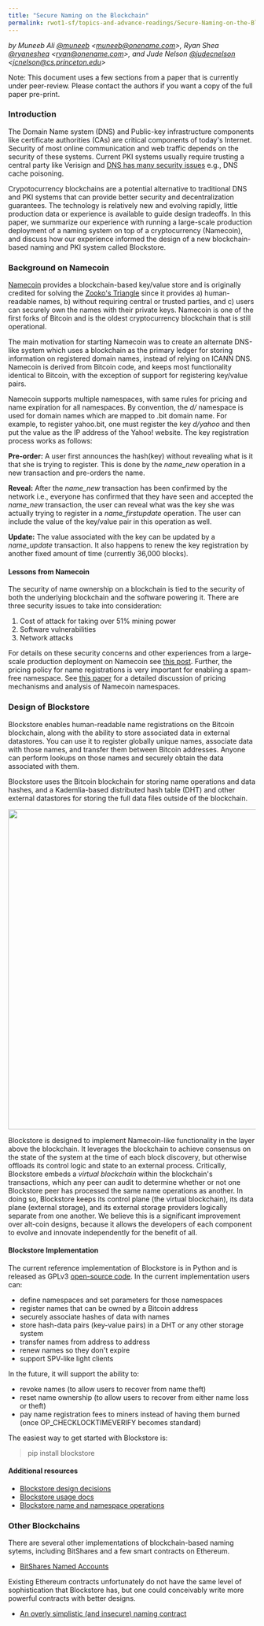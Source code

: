 ```yaml
---
title: "Secure Naming on the Blockchain"
permalink: rwot1-sf/topics-and-advance-readings/Secure-Naming-on-the-Blockchain/
--- 
```


*by Muneeb Ali [@muneeb](https://twitter.com/muneeb) \<muneeb@onename.com\>, Ryan Shea [@ryaneshea](https://twitter.com/ryaneshea) \<ryan@onename.com\>, and Jude Nelson [@judecnelson](https://twitter.com/judecnelson) \<jcnelson@cs.princeton.edu\>*

Note: This document uses a few sections from a paper that is currently under peer-review. Please contact the authors if you want a copy of the full paper pre-print.

### Introduction

The Domain Name system (DNS) and Public-key infrastructure components like certificate authorities (CAs) are critical components of today's Internet. Security of most online communication and web traffic depends on the security of these systems. Current PKI systems usually require trusting a central party like Verisign and [DNS has many security issues](http://web.mit.edu/6.033/www/papers/dnssec.pdf) e.g., DNS cache poisoning. 

Crypotocurrency blockchains are a potential alternative to traditional DNS and PKI systems that can provide better security and decentralization guarantees. The technology is relatively new and evolving rapidly, little production data or experience is available to guide design tradeoffs. In this paper, we summarize our experience with running a large-scale production deployment of a naming system on top of a cryptocurrency (Namecoin), and discuss how our experience informed the
design of a new blockchain-based naming and PKI system called Blockstore. 

### Background on Namecoin

[Namecoin](https://namecoin.info/) provides a blockchain-based key/value store and is
originally credited for solving the [Zooko's Triangle](https://en.wikipedia.org/wiki/Zooko%27s_triangle) since it
provides a) human-readable names, b) without requiring central or trusted
parties, and c) users can securely own the names with their private keys.
Namecoin is one of the first forks of Bitcoin and is the oldest cryptocurrency
blockchain that is still operational.

The main motivation for starting Namecoin was to create an alternate DNS-like
system which uses a blockchain as the primary ledger for storing information on
registered domain names, instead of relying on ICANN DNS. Namecoin is derived from
Bitcoin code, and keeps most functionality identical to Bitcoin, with the exception of
support for registering key/value pairs.

Namecoin supports multiple namespaces, with same rules for pricing and name
expiration for all namespaces. By convention, the *d/* namespace is used for domain
names which are mapped to .bit domain name.  For example, to register yahoo.bit, one
must register the key *d/yahoo* and then put the value as the IP
address of the Yahoo! website. The key registration process works as follows: 

**Pre-order:** A user first announces the hash(key) without
revealing what is it that she is trying to register. This is done by the
*name_new* operation in a new transaction and pre-orders the name.

**Reveal:** After the *name_new* transaction has been confirmed by
the network i.e., everyone has confirmed that they have seen and accepted the
*name_new* transaction, the user can reveal what was the key she was actually
trying to register in a *name_firstupdate* operation. The user can include the
value of the key/value pair in this operation as well.

**Update:** The value associated with the key can be updated by a
*name_update* transaction. It also happens to renew the key registration by
another fixed amount of time (currently 36,000 blocks).

#### Lessons from Namecoin

The security of name ownership on a blockchain is tied to the security of both the underlying blockchain and the software powering it. There are three security issues to take into consideration:

1. Cost of attack for taking over 51% mining power
2. Software vulnerabilities
3. Network attacks

For details on these security concerns and other experiences from a large-scale production deployment on Namecoin see [this post](http://blog.onename.com/namecoin-to-bitcoin/). Further, the pricing policy for name registrations is very important for enabling a spam-free namespace. See [this paper](http://randomwalker.info/publications/namespaces.pdf) for a detailed discussion of pricing mechanisms and analysis of Namecoin namespaces.

### Design of Blockstore

Blockstore enables human-readable name registrations on the Bitcoin blockchain, along with the ability to store associated data in external datastores. You can use it to register globally unique names, associate data with those names, and transfer them between Bitcoin addresses. Anyone can perform lookups on those names and securely obtain the data associated with them.

Blockstore uses the Bitcoin blockchain for storing name operations and data hashes, and a Kademlia-based distributed hash table (DHT) and other external datastores for storing the full data files outside of the blockchain.

<img src="https://s3.amazonaws.com/onenameblog/openname-bitcoin-dht-diagram-4.png" width="650"/>

Blockstore is designed to implement Namecoin-like functionality in the layer above the blockchain. It leverages the blockchain to achieve consensus on the state of the system at the time of each block discovery, but otherwise offloads its control logic and state to an external process.  Critically, Blockstore embeds a *virtual blockchain* within the blockchain's transactions, which any peer can audit to determine whether or not one Blockstore peer has processed the same name operations as another.  In doing so, Blockstore keeps its control plane (the virtual blockchain), its data plane (external storage), and its external storage providers logically separate from one another.  We believe this is a significant improvement over alt-coin designs, because it allows the developers of each component to evolve and innovate independently for the benefit of all.

#### Blockstore Implementation

The current reference implementation of Blockstore is in Python and is released as GPLv3 [open-source code](https://github.com/blockstack/blockstore). In the current implementation users can:

+ define namespaces and set parameters for those namespaces
+ register names that can be owned by a Bitcoin address
+ securely associate hashes of data with names
+ store hash-data pairs (key-value pairs) in a DHT or any other storage system
+ transfer names from address to address
+ renew names so they don't expire
+ support SPV-like light clients

In the future, it will support the ability to:

+ revoke names (to allow users to recover from name theft)
+ reset name ownership (to allow users to recover from either name loss or theft)
+ pay name registration fees to miners instead of having them burned (once OP_CHECKLOCKTIMEVERIFY becomes standard)

The easiest way to get started with Blockstore is:

> pip install blockstore

#### Additional resources

+ [Blockstore design decisions](https://github.com/blockstack/blockstore/wiki/Design-Decisions)
+ [Blockstore usage docs](https://github.com/blockstack/blockstore/wiki/Usage)
+ [Blockstore name and namespace operations](https://github.com/blockstack/blockstore/tree/master/blockstore/lib/operations)

### Other Blockchains

There are several other implementations of blockchain-based naming sytems, including BitShares and a few smart contracts on Ethereum.

+ [BitShares Named Accounts](https://bitshares.org/technology/transferable-named-accounts/)

Existing Ethereum contracts unfortunately do not have the same level of sophistication that Blockstore has, but one could conceivably write more powerful contracts with better designs.

+ [An overly simplistic (and insecure) naming contract](http://ether.fund/contract/06735/namecoin)
